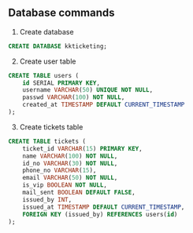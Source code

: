 ## Database commands

1. Create database
```sql
CREATE DATABASE kkticketing;
```

2. Create user table
```sql
CREATE TABLE users (
    id SERIAL PRIMARY KEY,
    username VARCHAR(50) UNIQUE NOT NULL,
    passwd VARCHAR(100) NOT NULL,
    created_at TIMESTAMP DEFAULT CURRENT_TIMESTAMP
);
```

3. Create tickets table
```sql
CREATE TABLE tickets (
    ticket_id VARCHAR(15) PRIMARY KEY,
    name VARCHAR(100) NOT NULL,
    id_no VARCHAR(30) NOT NULL,
    phone_no VARCHAR(15),
    email VARCHAR(50) NOT NULL,
    is_vip BOOLEAN NOT NULL,
    mail_sent BOOLEAN DEFAULT FALSE,
    issued_by INT,
    issued_at TIMESTAMP DEFAULT CURRENT_TIMESTAMP,
    FOREIGN KEY (issued_by) REFERENCES users(id)
);
```